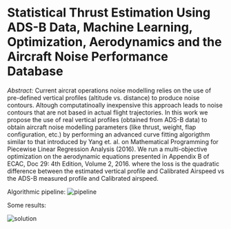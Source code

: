 # Statistical Thrust Estimation Using ADS-B Data, Machine Learning, Optimization, Aerodynamics and the Aircraft Noise Performance Database

*Abstract:* Current aircrat operations noise modelling relies on the use of pre-defined vertical profiles (altitude vs. distance) to produce noise contours.
Altough computatinoally inexpensive this approach leads to noise contours that are not based in actual flight trajectories.
In this work we propose the use of real vertical profiles (obtained from ADS-B data) to obtain aircraft noise modelling parameters (like thrust, weight, flap
configuration, etc.) by performing an advanced curve fitting algorigthm similar to that introduced by Yang et. al. on Mathematical Programming for Piecewise 
Linear Regression Analysis (2016). We run a multi-objective optimization on the aerodynamic equations presented in Appendix B of ECAC, Doc 29: 4th Edition, Volume 2, 2016.
where the loss is the quadratic difference between the estimated vertical profile and Calibrated Airspeed vs the ADS-B measured profile and Calibrated airspeed.

Algorithmic pipeline:
![pipeline](https://user-images.githubusercontent.com/36279027/161813955-475d2b74-09bb-4acb-80d0-ee7c673d1d46.png)

Some results:

![solution](https://user-images.githubusercontent.com/36279027/161814117-4ac1f07a-d449-4b3d-8fd3-6200073d502e.png)
